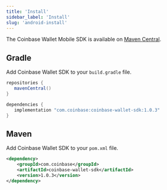 ```yaml
---
title: 'Install'
sidebar_label: 'Install'
slug: 'android-install'
---
```


The Coinbase Wallet Mobile SDK is available on [Maven Central](https://search.maven.org/artifact/com.coinbase/coinbase-wallet-sdk/0.1.0/aar).

## Gradle

Add Coinbase Wallet SDK to your `build.gradle` file.

```groovy
repositories {
   mavenCentral()
}

dependencies {
   implementation "com.coinbase:coinbase-wallet-sdk:1.0.3"
}
```

## Maven

Add Coinbase Wallet SDK to your `pom.xml` file.

```xml
<dependency>
	<groupId>com.coinbase</groupId>
	<artifactId>coinbase-wallet-sdk</artifactId>
	<version>1.0.3</version>
</dependency>
```
